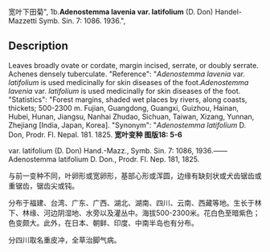 宽叶下田菊",
1b.**Adenostemma lavenia var. latifolium** (D. Don) Handel-Mazzetti Symb. Sin. 7: 1086. 1936.",

## Description
Leaves broadly ovate or cordate, margin incised, serrate, or doubly serrate. Achenes densely tuberculate.
  "Reference": "*Adenostemma lavenia* var. *latifolium* is used medicinally for skin diseases of the foot.*Adenostemma lavenia* var. *latifolium* is used medicinally for skin diseases of the foot.
  "Statistics": "Forest margins, shaded wet places by rivers, along coasts, thickets; 500-2300 m. Fujian, Guangdong, Guangxi, Guizhou, Hainan, Hubei, Hunan, Jiangsu, Nanhai Zhudao, Sichuan, Taiwan, Xizang, Yunnan, Zhejiang [India, Japan, Korea].
  "Synonym": "*Adenostemma latifolium* D. Don, Prodr. Fl. Nepal. 181. 1825.
**宽叶变种  图版18: 5-6**

var. latifolium (D. Don) Hand.-Mazz., Symb. Sin. 7: 1086, 1936.——Adenostemma latifolium D. Don., Prodr. Fl. Nep. 181, 1825.

与前一变种不同，叶卵形或宽卵形，基部心形或浑圆，边缘有缺刻状或犬齿锯齿或重锯齿，锯齿尖或钝。

分布于福建、台湾、广东、广西、湖北、湖南、四川、云南、西藏等地。生长于林下、林缘、河边阴湿地、水旁以及灌丛中。海拔500-2300米。花白色至暗紫色；色变颇大。此外，在日本、朝鲜、印度、中南半岛也有分布。

分四川取名重皮冲，全草治脚气病。
